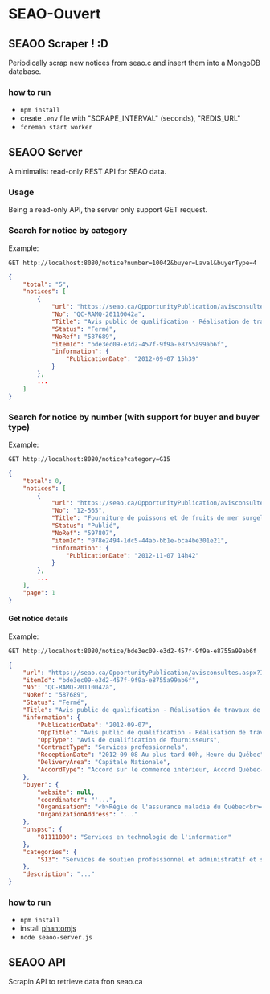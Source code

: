 # SEAO-Ouvert

## SEAOO Scraper ! :D

Periodically scrap new notices from seao.c and insert them into a MongoDB database.

### how to run

* `npm install`
* create `.env` file with "SCRAPE_INTERVAL" (seconds), "REDIS_URL"
* `foreman start worker`

## SEAOO Server

A minimalist read-only REST API for SEAO data.

### Usage

Being a read-only API, the server only support GET request.

### Search for notice by category

Example:

`GET http://localhost:8080/notice?number=10042&buyer=Laval&buyerType=4`

```json
{
    "total": "5",
    "notices": [
        {
            "url": "https://seao.ca/OpportunityPublication/avisconsultes.aspx?ItemId=bde3ec09-e3d2-457f-9f9a-e8755a99ab6f",
            "No": "QC-RAMQ-20110042a",
            "Title": "Avis public de qualification - Réalisation de travaux de coordination de l’exploitation et des activités d’entretien et d’évolution des solutions",
            "Status": "Fermé",
            "NoRef": "587689",
            "itemId": "bde3ec09-e3d2-457f-9f9a-e8755a99ab6f",
            "information": {
                "PublicationDate": "2012-09-07 15h39"
            }
        },
        ...
    ]
}
```

### Search for notice by number (with support for buyer and buyer type)

Example:

`GET http://localhost:8080/notice?category=G15`

```json
{
    "total": 0,
    "notices": [
        {
            "url": "https://seao.ca/OpportunityPublication/avisconsultes.aspx?ItemId=078e2494-1dc5-44ab-bb1e-bca4be301e21",
            "No": "12-565",
            "Title": "Fourniture de poissons et de fruits de mer surgelés pour les restaurants des casinos de Montréal et du Lac-Leamy",
            "Status": "Publié",
            "NoRef": "597807",
            "itemId": "078e2494-1dc5-44ab-bb1e-bca4be301e21",
            "information": {
                "PublicationDate": "2012-11-07 14h42"
            }
        },
        ...
    ],
    "page": 1
}
```

#### Get notice details

Example:

`GET http://localhost:8080/notice/bde3ec09-e3d2-457f-9f9a-e8755a99ab6f`

```json
{
    "url": "https://seao.ca/OpportunityPublication/avisconsultes.aspx?ItemId=bde3ec09-e3d2-457f-9f9a-e8755a99ab6f",
    "itemId": "bde3ec09-e3d2-457f-9f9a-e8755a99ab6f",
    "No": "QC-RAMQ-20110042a",
    "NoRef": "587689",
    "Status": "Fermé",
    "Title": "Avis public de qualification - Réalisation de travaux de coordination de l’exploitation et des activités d’entretien et d’évolution des solutions",
    "information": {
        "PublicationDate": "2012-09-07",
        "OppTitle": "Avis public de qualification - Réalisation de travaux de coordination de l’exploitation et des activités d’entretien et d’évolution des solutions",
        "OppType": "Avis de qualification de fournisseurs",
        "ContractType": "Services professionnels",
        "ReceptionDate": "2012-09-08 Au plus tard 00h, Heure du Québec",
        "DeliveryArea": "Capitale Nationale",
        "AccordType": "Accord sur le commerce intérieur, Accord Québec-Ontario, Accord Québec-Nouveau-Brunswick, Accord Québec-New York"
    },
    "buyer": {
        "website": null,
        "coordinator": "'...",
        "Organisation": "<b>Régie de l'assurance maladie du Québec<br></b>",
        "OrganizationAddress": "..."
    },
    "unspsc": {
        "81111000": "Services en technologie de l'information"
    },
    "categories": {
        "S13": "Services de soutien professionnel et administratif et services de soutien à la gestion"
    },
    "description": "..."
}
```

### how to run

 * `npm install`
 * install [phantomjs](http://phantomjs.org/)
 * `node seaoo-server.js`

## SEAOO API

Scrapin API to retrieve data fron seao.ca